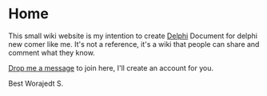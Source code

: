 <!-- TITLE: Home -->
<!-- SUBTITLE: A small wiki website for people who want to learn Delphi and Pascal -->

# Home

This small wiki website is my intention to create [Delphi] Document for delphi new comer like me. It's not a reference, it's a wiki that people can share and comment what they know.

[Drop me a message](mailto:skoodeskill@gmail.com) to join here, I'll create an account for you.

Best
Worajedt S.

[Delphi]: https://www.embarcadero.com/